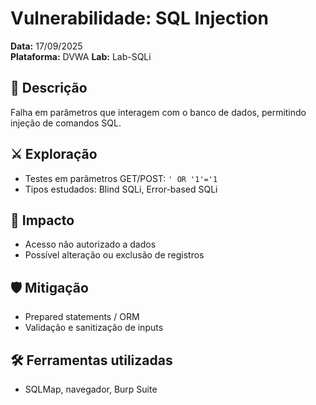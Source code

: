 # Vulnerabilidade: SQL Injection
**Data:** 17/09/2025  
**Plataforma:** DVWA 
**Lab:** Lab-SQLi  

## 🔎 Descrição
Falha em parâmetros que interagem com o banco de dados, permitindo injeção de comandos SQL.

## ⚔️ Exploração
- Testes em parâmetros GET/POST: `' OR '1'='1`  
- Tipos estudados: Blind SQLi, Error-based SQLi

## 📂 Impacto
- Acesso não autorizado a dados
- Possível alteração ou exclusão de registros

## 🛡 Mitigação
- Prepared statements / ORM
- Validação e sanitização de inputs

## 🛠 Ferramentas utilizadas
- SQLMap, navegador, Burp Suite
